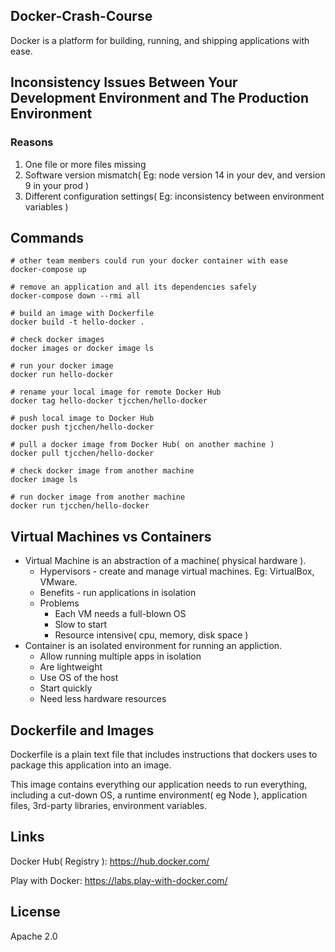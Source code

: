 ## Docker-Crash-Course
Docker is a platform for building, running, and shipping applications with ease.

## Inconsistency Issues Between Your Development Environment and The Production Environment
### Reasons
1. One file or more files missing
2. Software version mismatch( Eg: node version 14 in your dev, and version 9 in your prod )
3. Different configuration settings( Eg: inconsistency between environment variables )

## Commands
```
# other team members could run your docker container with ease
docker-compose up

# remove an application and all its dependencies safely
docker-compose down --rmi all

# build an image with Dockerfile
docker build -t hello-docker .

# check docker images
docker images or docker image ls

# run your docker image
docker run hello-docker

# rename your local image for remote Docker Hub
docker tag hello-docker tjcchen/hello-docker

# push local image to Docker Hub
docker push tjcchen/hello-docker

# pull a docker image from Docker Hub( on another machine )
docker pull tjcchen/hello-docker

# check docker image from another machine
docker image ls

# run docker image from another machine
docker run tjcchen/hello-docker
```

## Virtual Machines vs Containers
- Virtual Machine is an abstraction of a machine( physical hardware ).
  - Hypervisors - create and manage virtual machines. Eg: VirtualBox, VMware.
  - Benefits - run applications in isolation
  - Problems
    - Each VM needs a full-blown OS
    - Slow to start
    - Resource intensive( cpu, memory, disk space )
- Container is an isolated environment for running an appliction.
  - Allow running multiple apps in isolation
  - Are lightweight
  - Use OS of the host
  - Start quickly
  - Need less hardware resources

## Dockerfile and Images

Dockerfile is a plain text file that includes instructions that dockers uses to package this application into an image.

This image contains everything our application needs to run everything, including a cut-down OS, a runtime environment( eg Node ), application files, 3rd-party libraries, environment variables.

## Links

Docker Hub( Registry ): https://hub.docker.com/

Play with Docker: https://labs.play-with-docker.com/

## License
Apache 2.0